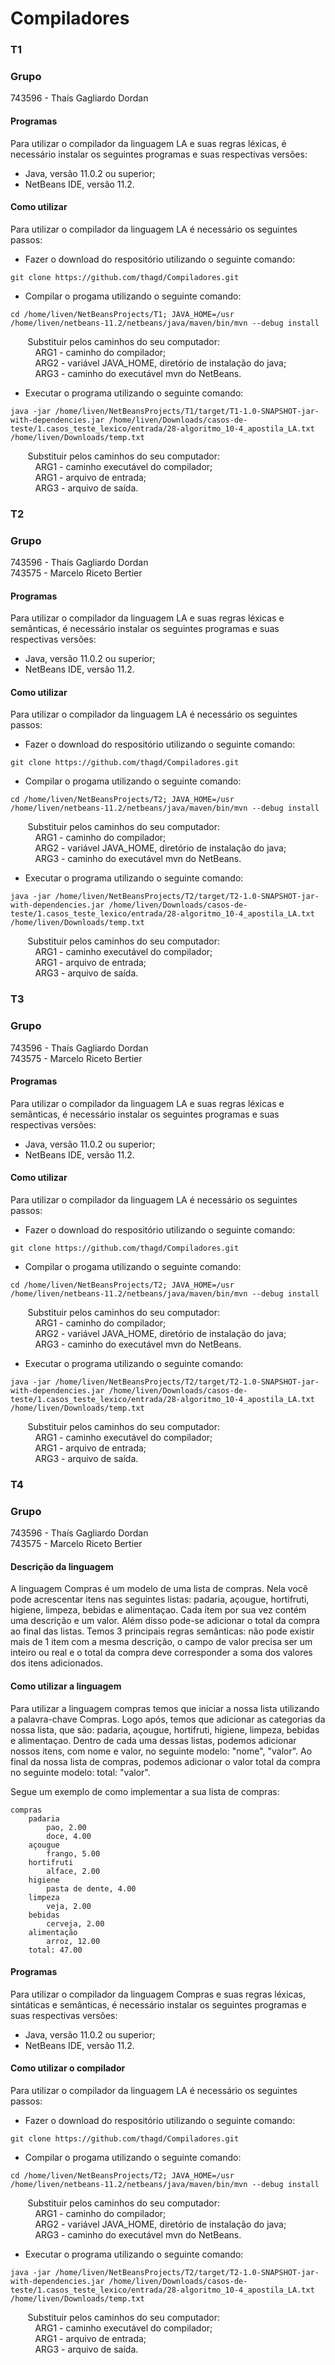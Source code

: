 # Compiladores

### T1

### Grupo

743596 - Thaís Gagliardo Dordan

#### Programas

Para utilizar o compilador da linguagem LA e suas regras léxicas, é necessário instalar os seguintes programas e suas respectivas versões:

- Java, versão 11.0.2 ou superior;
- NetBeans IDE, versão 11.2.

#### Como utilizar

Para utilizar o compilador da linguagem LA é necessário os seguintes passos:

- Fazer o download do respositório utilizando o seguinte comando:

```
git clone https://github.com/thagd/Compiladores.git
```

- Compilar o progama utilizando o seguinte comando:

```
cd /home/liven/NetBeansProjects/T1; JAVA_HOME=/usr /home/liven/netbeans-11.2/netbeans/java/maven/bin/mvn --debug install
```

&nbsp;&nbsp;&nbsp;&nbsp;&nbsp;&nbsp; Substituir pelos caminhos do seu computador:  
&nbsp;&nbsp;&nbsp;&nbsp;&nbsp;&nbsp;&nbsp;&nbsp;&nbsp; ARG1 - caminho do compilador;  
&nbsp;&nbsp;&nbsp;&nbsp;&nbsp;&nbsp;&nbsp;&nbsp;&nbsp; ARG2 - variável JAVA_HOME, diretório de instalação do java;  
&nbsp;&nbsp;&nbsp;&nbsp;&nbsp;&nbsp;&nbsp;&nbsp;&nbsp; ARG3 - caminho do executável mvn do NetBeans.

- Executar o programa utilizando o seguinte comando:

```
java -jar /home/liven/NetBeansProjects/T1/target/T1-1.0-SNAPSHOT-jar-with-dependencies.jar /home/liven/Downloads/casos-de-teste/1.casos_teste_lexico/entrada/28-algoritmo_10-4_apostila_LA.txt /home/liven/Downloads/temp.txt
```

&nbsp;&nbsp;&nbsp;&nbsp;&nbsp;&nbsp; Substituir pelos caminhos do seu computador:  
&nbsp;&nbsp;&nbsp;&nbsp;&nbsp;&nbsp;&nbsp;&nbsp;&nbsp; ARG1 - caminho executável do compilador;  
&nbsp;&nbsp;&nbsp;&nbsp;&nbsp;&nbsp;&nbsp;&nbsp;&nbsp; ARG1 - arquivo de entrada;  
&nbsp;&nbsp;&nbsp;&nbsp;&nbsp;&nbsp;&nbsp;&nbsp;&nbsp; ARG3 - arquivo de saída.

### T2

### Grupo

743596 - Thaís Gagliardo Dordan  
743575 - Marcelo Riceto Bertier

#### Programas

Para utilizar o compilador da linguagem LA e suas regras léxicas e semânticas, é necessário instalar os seguintes programas e suas respectivas versões:

- Java, versão 11.0.2 ou superior;
- NetBeans IDE, versão 11.2.

#### Como utilizar

Para utilizar o compilador da linguagem LA é necessário os seguintes passos:

- Fazer o download do respositório utilizando o seguinte comando:

```
git clone https://github.com/thagd/Compiladores.git
```

- Compilar o progama utilizando o seguinte comando:

```
cd /home/liven/NetBeansProjects/T2; JAVA_HOME=/usr /home/liven/netbeans-11.2/netbeans/java/maven/bin/mvn --debug install
```

&nbsp;&nbsp;&nbsp;&nbsp;&nbsp;&nbsp; Substituir pelos caminhos do seu computador:  
&nbsp;&nbsp;&nbsp;&nbsp;&nbsp;&nbsp;&nbsp;&nbsp;&nbsp; ARG1 - caminho do compilador;  
&nbsp;&nbsp;&nbsp;&nbsp;&nbsp;&nbsp;&nbsp;&nbsp;&nbsp; ARG2 - variável JAVA_HOME, diretório de instalação do java;  
&nbsp;&nbsp;&nbsp;&nbsp;&nbsp;&nbsp;&nbsp;&nbsp;&nbsp; ARG3 - caminho do executável mvn do NetBeans.

- Executar o programa utilizando o seguinte comando:

```
java -jar /home/liven/NetBeansProjects/T2/target/T2-1.0-SNAPSHOT-jar-with-dependencies.jar /home/liven/Downloads/casos-de-teste/1.casos_teste_lexico/entrada/28-algoritmo_10-4_apostila_LA.txt /home/liven/Downloads/temp.txt
```

&nbsp;&nbsp;&nbsp;&nbsp;&nbsp;&nbsp; Substituir pelos caminhos do seu computador:  
&nbsp;&nbsp;&nbsp;&nbsp;&nbsp;&nbsp;&nbsp;&nbsp;&nbsp; ARG1 - caminho executável do compilador;  
&nbsp;&nbsp;&nbsp;&nbsp;&nbsp;&nbsp;&nbsp;&nbsp;&nbsp; ARG1 - arquivo de entrada;  
&nbsp;&nbsp;&nbsp;&nbsp;&nbsp;&nbsp;&nbsp;&nbsp;&nbsp; ARG3 - arquivo de saída.

### T3

### Grupo

743596 - Thaís Gagliardo Dordan  
743575 - Marcelo Riceto Bertier

#### Programas

Para utilizar o compilador da linguagem LA e suas regras léxicas e semânticas, é necessário instalar os seguintes programas e suas respectivas versões:

- Java, versão 11.0.2 ou superior;
- NetBeans IDE, versão 11.2.

#### Como utilizar

Para utilizar o compilador da linguagem LA é necessário os seguintes passos:

- Fazer o download do respositório utilizando o seguinte comando:

```
git clone https://github.com/thagd/Compiladores.git
```

- Compilar o progama utilizando o seguinte comando:

```
cd /home/liven/NetBeansProjects/T2; JAVA_HOME=/usr /home/liven/netbeans-11.2/netbeans/java/maven/bin/mvn --debug install
```

&nbsp;&nbsp;&nbsp;&nbsp;&nbsp;&nbsp; Substituir pelos caminhos do seu computador:  
&nbsp;&nbsp;&nbsp;&nbsp;&nbsp;&nbsp;&nbsp;&nbsp;&nbsp; ARG1 - caminho do compilador;  
&nbsp;&nbsp;&nbsp;&nbsp;&nbsp;&nbsp;&nbsp;&nbsp;&nbsp; ARG2 - variável JAVA_HOME, diretório de instalação do java;  
&nbsp;&nbsp;&nbsp;&nbsp;&nbsp;&nbsp;&nbsp;&nbsp;&nbsp; ARG3 - caminho do executável mvn do NetBeans.

- Executar o programa utilizando o seguinte comando:

```
java -jar /home/liven/NetBeansProjects/T2/target/T2-1.0-SNAPSHOT-jar-with-dependencies.jar /home/liven/Downloads/casos-de-teste/1.casos_teste_lexico/entrada/28-algoritmo_10-4_apostila_LA.txt /home/liven/Downloads/temp.txt
```

&nbsp;&nbsp;&nbsp;&nbsp;&nbsp;&nbsp; Substituir pelos caminhos do seu computador:  
&nbsp;&nbsp;&nbsp;&nbsp;&nbsp;&nbsp;&nbsp;&nbsp;&nbsp; ARG1 - caminho executável do compilador;  
&nbsp;&nbsp;&nbsp;&nbsp;&nbsp;&nbsp;&nbsp;&nbsp;&nbsp; ARG1 - arquivo de entrada;  
&nbsp;&nbsp;&nbsp;&nbsp;&nbsp;&nbsp;&nbsp;&nbsp;&nbsp; ARG3 - arquivo de saída.

### T4

### Grupo

743596 - Thaís Gagliardo Dordan  
743575 - Marcelo Riceto Bertier

#### Descrição da linguagem

A linguagem Compras é um modelo de uma lista de compras. Nela você pode acrescentar itens nas seguintes listas: padaria, açougue, hortifruti, higiene, limpeza, bebidas e alimentaçao. Cada item por sua vez contém uma descrição e um valor. Além disso pode-se adicionar o total da compra ao final das listas.
Temos 3 principais regras semânticas: não pode existir mais de 1 item com a mesma descrição, o campo de valor precisa ser um inteiro ou real e o total da compra deve corresponder a soma dos valores dos itens adicionados.

#### Como utilizar a linguagem

Para utilizar a linguagem compras temos que iniciar a nossa lista utilizando a palavra-chave Compras. Logo após, temos que adicionar as categorias da nossa lista, que são: padaria, açougue, hortifruti, higiene, limpeza, bebidas e alimentaçao. Dentro de cada uma dessas listas, podemos adicionar nossos itens, com nome e valor, no seguinte modelo: "nome", "valor". Ao final da nossa lista de compras, podemos adicionar o valor total da compra no seguinte modelo: total: "valor".

Segue um exemplo de como implementar a sua lista de compras:

```
compras
    padaria
        pao, 2.00
        doce, 4.00
    açougue
        frango, 5.00
    hortifruti
        alface, 2.00
    higiene
        pasta de dente, 4.00
    limpeza
        veja, 2.00
    bebidas
        cerveja, 2.00
    alimentação
        arroz, 12.00
    total: 47.00
```

#### Programas

Para utilizar o compilador da linguagem Compras e suas regras léxicas, sintáticas e semânticas, é necessário instalar os seguintes programas e suas respectivas versões:

- Java, versão 11.0.2 ou superior;
- NetBeans IDE, versão 11.2.

#### Como utilizar o compilador

Para utilizar o compilador da linguagem LA é necessário os seguintes passos:

- Fazer o download do respositório utilizando o seguinte comando:

```
git clone https://github.com/thagd/Compiladores.git
```

- Compilar o progama utilizando o seguinte comando:

```
cd /home/liven/NetBeansProjects/T2; JAVA_HOME=/usr /home/liven/netbeans-11.2/netbeans/java/maven/bin/mvn --debug install
```

&nbsp;&nbsp;&nbsp;&nbsp;&nbsp;&nbsp; Substituir pelos caminhos do seu computador:  
&nbsp;&nbsp;&nbsp;&nbsp;&nbsp;&nbsp;&nbsp;&nbsp;&nbsp; ARG1 - caminho do compilador;  
&nbsp;&nbsp;&nbsp;&nbsp;&nbsp;&nbsp;&nbsp;&nbsp;&nbsp; ARG2 - variável JAVA_HOME, diretório de instalação do java;  
&nbsp;&nbsp;&nbsp;&nbsp;&nbsp;&nbsp;&nbsp;&nbsp;&nbsp; ARG3 - caminho do executável mvn do NetBeans.

- Executar o programa utilizando o seguinte comando:

```
java -jar /home/liven/NetBeansProjects/T2/target/T2-1.0-SNAPSHOT-jar-with-dependencies.jar /home/liven/Downloads/casos-de-teste/1.casos_teste_lexico/entrada/28-algoritmo_10-4_apostila_LA.txt /home/liven/Downloads/temp.txt
```

&nbsp;&nbsp;&nbsp;&nbsp;&nbsp;&nbsp; Substituir pelos caminhos do seu computador:  
&nbsp;&nbsp;&nbsp;&nbsp;&nbsp;&nbsp;&nbsp;&nbsp;&nbsp; ARG1 - caminho executável do compilador;  
&nbsp;&nbsp;&nbsp;&nbsp;&nbsp;&nbsp;&nbsp;&nbsp;&nbsp; ARG1 - arquivo de entrada;  
&nbsp;&nbsp;&nbsp;&nbsp;&nbsp;&nbsp;&nbsp;&nbsp;&nbsp; ARG3 - arquivo de saída.
